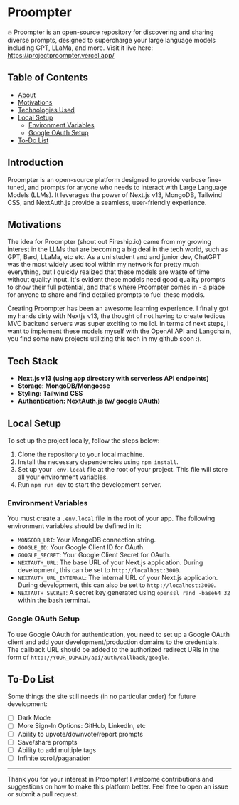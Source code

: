 # Proompter

:fire: Proompter is an open-source repository for discovering and sharing diverse prompts, designed to supercharge your large language models including GPT, LLaMa, and more. Visit it live here: https://projectproompter.vercel.app/

## Table of Contents

- [About](#introduction)
- [Motivations](#motivations)
- [Technologies Used](#technologies-used)
- [Local Setup](#local-setup)
  - [Environment Variables](#environment-variables)
  - [Google OAuth Setup](#google-oauth-setup)
- [To-Do List](#to-do-list)

## Introduction

Proompter is an open-source platform designed to provide verbose fine-tuned, and prompts for anyone who needs to interact with Large Language Models (LLMs). It leverages the power of Next.js v13, MongoDB, Tailwind CSS, and NextAuth.js provide a seamless, user-friendly experience.

## Motivations

The idea for Proompter (shout out Fireship.io) came from my growing interest in the LLMs that are becoming a big deal in the tech world, such as GPT, Bard, LLaMa, etc etc. As a uni student and and junior dev, ChatGPT was the most widely used tool within my network for pretty much everything, but I quickly realized that these models are waste of time without quality input. It's evident these models need good quality prompts to show their full potential, and that's where Proompter comes in - a place for anyone to share and find detailed prompts to fuel these models.

Creating Proompter has been an awesome learning experience. I finally got my hands dirty with Nextjs v13, the thought of not having to create tedious MVC backend servers was super exciting to me lol. In terms of next steps, I want to implement these models myself with the OpenAI API and Langchain, you find some new projects utilizing this tech in my github soon :).

## Tech Stack

- **Next.js v13 (using app directory with serverless API endpoints)**
- **Storage: MongoDB/Mongoose**
- **Styling: Tailwind CSS**
- **Authentication: NextAuth.js (w/ google OAuth)**

## Local Setup

To set up the project locally, follow the steps below:

1. Clone the repository to your local machine.
2. Install the necessary dependencies using `npm install`.
3. Set up your `.env.local` file at the root of your project. This file will store all your environment variables.
4. Run `npm run dev` to start the development server.

### Environment Variables

You must create a `.env.local` file in the root of your app. The following environment variables should be defined in it:

- `MONGODB_URI`: Your MongoDB connection string.
- `GOOGLE_ID`: Your Google Client ID for OAuth.
- `GOOGLE_SECRET`: Your Google Client Secret for OAuth.
- `NEXTAUTH_URL`: The base URL of your Next.js application. During development, this can be set to `http://localhost:3000`.
- `NEXTAUTH_URL_INTERNAL`: The internal URL of your Next.js application. During development, this can also be set to `http://localhost:3000`.
- `NEXTAUTH_SECRET`: A secret key generated using `openssl rand -base64 32` within the bash terminal.

### Google OAuth Setup

To use Google OAuth for authentication, you need to set up a Google OAuth client and add your development/production domains to the credentials. The callback URL should be added to the authorized redirect URIs in the form of `http://YOUR_DOMAIN/api/auth/callback/google`.

## To-Do List

Some things the site still needs (in no particular order) for future development:

- [ ] Dark Mode
- [ ] More Sign-In Options: GitHub, LinkedIn, etc
- [ ] Ability to upvote/downvote/report prompts
- [ ] Save/share prompts
- [ ] Ability to add multiple tags
- [ ] Infinite scroll/paganation

---

Thank you for your interest in Proompter! I welcome contributions and suggestions on how to make this platform better. Feel free to open an issue or submit a pull request.
